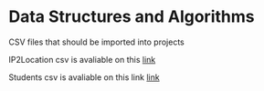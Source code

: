 # Data Structures and Algorithms


CSV files that should be imported into projects

IP2Location csv is avaliable on this [link](https://drive.google.com/file/d/13nxEb4JwLauwwV-3-oawCp4JIpgFy_0h/view)

Students csv is avaliable on this link [link](https://drive.google.com/file/d/13-wkPRuknQ3efWQT0PLqZkVqRQ6Wxjfx/view)


